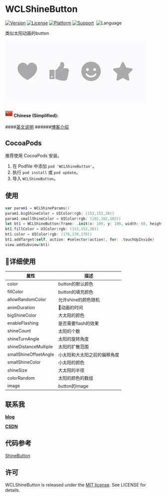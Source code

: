 # WCLShineButton
[![Version](https://img.shields.io/cocoapods/v/WCLShineButton.svg?style=flat)](http://cocoapods.org/pods/WCLShineButton)
[![License](https://img.shields.io/cocoapods/l/WCLShineButton.svg?style=flat)](http://cocoapods.org/pods/WCLShineButton)
[![Platform](https://img.shields.io/cocoapods/p/WCLShineButton.svg?style=flat)](http://cocoapods.org/pods/WCLShineButton)
[![Support](https://img.shields.io/badge/support-iOS%208%2B%20-blue.svg?style=flat)](https://www.apple.com/nl/ios/) 
![Language](https://img.shields.io/badge/Language-%20swift%20%20-blue.svg)

类似太阳动画的button

![](DemoGif.gif)

#### ![cn](https://raw.githubusercontent.com/gosquared/flags/master/flags/flags/shiny/24/China.png) **Chinese (Simplified)**: 
####[英文说明](README.md)
######[博客介绍](http://blog.csdn.net/wang631106979/article/details/55230455)

## **CocoaPods**

推荐使用 CocoaPods 安装。

1. 在 Podfile 中添加 `pod 'WCLShineButton'`。
2. 执行 `pod install` 或 `pod update`。
3. 导入 `WCLShineButton`。

## 使用

```swift
var param1 = WCLShineParams()
param1.bigShineColor = UIColor(rgb: (153,152,38))
param1.smallShineColor = UIColor(rgb: (102,102,102))
let bt1 = WCLShineButton(frame: .init(x: 100, y: 100, width: 60, height: 60), params: param1)
bt1.fillColor = UIColor(rgb: (153,152,38))
bt1.color = UIColor(rgb: (170,170,170))
bt1.addTarget(self, action: #selector(action), for: .touchUpInside)
view.addSubview(bt1)
```

## **详细使用**

| **属性**                | **描述**         |
| --------------------- | -------------- |
| color                 | button的默认颜色    |
| fillColor             | button的填充颜色    |
| allowRandomColor      | 允许shine的颜色随机   |
| animDuration          | 动画的时间         |
| bigShineColor         | 大太阳的颜色         |
| enableFlashing        | 是否需要flash的效果   |
| shineCount            | 太阳的个数          |
| shineTurnAngle        | 太阳的旋转角度        |
| shineDistanceMultiple | 太阳的扩散范围        |
| smallShineOffsetAngle | 小太阳和大太阳之前的偏移角度 |
| smallShineColor       | 小太阳的颜色         |
| shineSize             | 大太阳的半径         |
| colorRandom           | 太阳的颜色的数组       |
| image                 | button的image   |

## **联系我**

**[blog]( http:blog.imwcl.com)**

**[CSDN](http://blog.csdn.net/wang631106979)**

## 代码参考

[ShineButton](https://github.com/ChadCSong/ShineButton)

## **许可**

WCLShineButton is released under the [MIT license](https://github.com/631106979/WCLShineButton/blob/master/LICENSE). See LICENSE for details.
